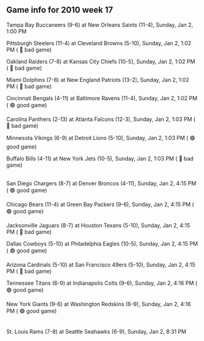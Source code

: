 ## Game info for 2010 week 17
Tampa Bay Buccaneers (9-6) at New Orleans Saints (11-4), Sunday, Jan 2, 1:00 PM

Pittsburgh Steelers (11-4) at Cleveland Browns (5-10), Sunday, Jan 2, 1:02 PM (	:red_circle: bad game)

Oakland Raiders (7-8) at Kansas City Chiefs (10-5), Sunday, Jan 2, 1:02 PM (	:red_circle: bad game)

Miami Dolphins (7-8) at New England Patriots (13-2), Sunday, Jan 2, 1:02 PM (	:red_circle: bad game)

Cincinnati Bengals (4-11) at Baltimore Ravens (11-4), Sunday, Jan 2, 1:02 PM (	:green_circle: good game)

Carolina Panthers (2-13) at Atlanta Falcons (12-3), Sunday, Jan 2, 1:03 PM (	:red_circle: bad game)

Minnesota Vikings (6-9) at Detroit Lions (5-10), Sunday, Jan 2, 1:03 PM (	:green_circle: good game)

Buffalo Bills (4-11) at New York Jets (10-5), Sunday, Jan 2, 1:03 PM (	:red_circle: bad game)

<br/>San Diego Chargers (8-7) at Denver Broncos (4-11), Sunday, Jan 2, 4:15 PM (	:green_circle: good game)

Chicago Bears (11-4) at Green Bay Packers (9-6), Sunday, Jan 2, 4:15 PM (	:green_circle: good game)

Jacksonville Jaguars (8-7) at Houston Texans (5-10), Sunday, Jan 2, 4:15 PM (	:red_circle: bad game)

Dallas Cowboys (5-10) at Philadelphia Eagles (10-5), Sunday, Jan 2, 4:15 PM (	:green_circle: good game)

Arizona Cardinals (5-10) at San Francisco 49ers (5-10), Sunday, Jan 2, 4:15 PM (	:red_circle: bad game)

Tennessee Titans (6-9) at Indianapolis Colts (9-6), Sunday, Jan 2, 4:16 PM (	:green_circle: good game)

New York Giants (9-6) at Washington Redskins (6-9), Sunday, Jan 2, 4:16 PM (	:green_circle: good game)

<br/>St. Louis Rams (7-8) at Seattle Seahawks (6-9), Sunday, Jan 2, 8:31 PM

